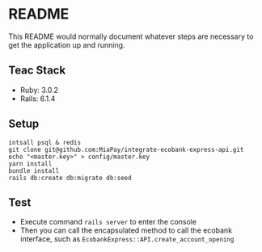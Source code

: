 # README

This README would normally document whatever steps are necessary to get the
application up and running.

## Teac Stack

- Ruby: 3.0.2
- Rails: 6.1.4

## Setup

```
intsall psql & redis
git clone git@github.com:MiaPay/integrate-ecobank-express-api.git
echo "<master.key>" > config/master.key
yarn install
bundle install
rails db:create db:migrate db:seed
```

## Test

- Execute command `rails server` to enter the console
- Then you can call the encapsulated method to call the ecobank interface, such as `EcobankExpress::API.create_account_opening `